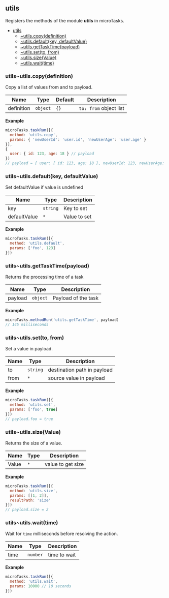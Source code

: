 <a name="module_utils"></a>

## utils
Registers the methods of the module **utils** in microTasks.


* [utils](#module_utils)
    * [~utils.copy(definition)](#module_utils..utils.copy)
    * [~utils.default(key, defaultValue)](#module_utils..utils.default)
    * [~utils.getTaskTime(payload)](#module_utils..utils.getTaskTime)
    * [~utils.set(to, from)](#module_utils..utils.set)
    * [~utils.size(Value)](#module_utils..utils.size)
    * [~utils.wait(time)](#module_utils..utils.wait)

<a name="module_utils..utils.copy"></a>

### utils~utils.copy(definition)
Copy a list of values from and to payload.


| Name | Type | Default | Description |
| --- | --- | --- | --- |
| definition | <code>object</code> | <code>{}</code> | `to: from` object list |

**Example**  
```js
microTasks.taskRun([{
  method: 'utils.copy',
  params: { 'newUserId': 'user.id', 'newUserAge': 'user.age' }
}],
{
  user: { id: 123, age: 18 } // payload
})
// payload = { user: { id: 123, age: 18 }, newUserId: 123, newUserAge: 18 }
```
<a name="module_utils..utils.default"></a>

### utils~utils.default(key, defaultValue)
Set defaultValue if value is undefined


| Name | Type | Description |
| --- | --- | --- |
| key | <code>string</code> | Key to set |
| defaultValue | <code>\*</code> | Value to set |

**Example**  
```js
microTasks.taskRun([{
  method: 'utils.default',
  params: ['foo', 123]
}])
```
<a name="module_utils..utils.getTaskTime"></a>

### utils~utils.getTaskTime(payload)
Returns the processing time of a task


| Name | Type | Description |
| --- | --- | --- |
| payload | <code>object</code> | Payload of the task |

**Example**  
```js
microTasks.methodRun('utils.getTaskTime', payload)
// 145 milliseconds
```
<a name="module_utils..utils.set"></a>

### utils~utils.set(to, from)
Set a value in payload.


| Name | Type | Description |
| --- | --- | --- |
| to | <code>string</code> | destination path in payload |
| from | <code>\*</code> | source value in payload |

**Example**  
```js
microTasks.taskRun([{
  method: 'utils.set',
  params: ['foo', true]
}])
// payload.foo = true
```
<a name="module_utils..utils.size"></a>

### utils~utils.size(Value)
Returns the size of a value.


| Name | Type | Description |
| --- | --- | --- |
| Value | <code>\*</code> | value to get size |

**Example**  
```js
microTasks.taskRun([{
  method: 'utils.size',
  params: [[1, 2]],
  resultPath: 'size'
}])
// payload.size = 2
```
<a name="module_utils..utils.wait"></a>

### utils~utils.wait(time)
Wait for `time` milliseconds before resolving the action.


| Name | Type | Description |
| --- | --- | --- |
| time | <code>number</code> | time to wait |

**Example**  
```js
microTasks.taskRun([{
  method: 'utils.wait',
  params: 10000 // 10 seconds
}])
```
